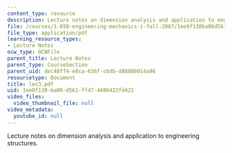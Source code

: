```yaml
---
content_type: resource
description: Lecture notes on dimension analysis and application to engineering structures.
file: /courses/1-050-engineering-mechanics-i-fall-2007/1ee8f138ba06d561ffd74486422fd421_lec3.pdf
file_type: application/pdf
learning_resource_types:
- Lecture Notes
ocw_type: OCWFile
parent_title: Lecture Notes
parent_type: CourseSection
parent_uid: dec40ff4-e8ca-636f-c6db-d88880914a96
resourcetype: Document
title: lec3.pdf
uid: 1ee8f138-ba06-d561-ffd7-4486422fd421
video_files:
  video_thumbnail_file: null
video_metadata:
  youtube_id: null
---
```

Lecture notes on dimension analysis and application to engineering structures.

